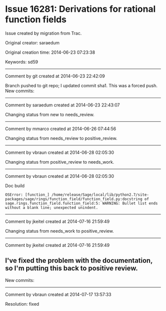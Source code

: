 # Issue 16281: Derivations for rational function fields

Issue created by migration from Trac.

Original creator: saraedum

Original creation time: 2014-06-23 07:23:38

Keywords: sd59




---

Comment by git created at 2014-06-23 22:42:09

Branch pushed to git repo; I updated commit sha1. This was a forced push. New commits:


---

Comment by saraedum created at 2014-06-23 22:43:07

Changing status from new to needs_review.


---

Comment by mmarco created at 2014-06-26 07:44:56

Changing status from needs_review to positive_review.


---

Comment by vbraun created at 2014-06-28 02:05:30

Changing status from positive_review to needs_work.


---

Comment by vbraun created at 2014-06-28 02:05:30

Doc build

```
OSError: [function_] /home/release/Sage/local/lib/python2.7/site-packages/sage/rings/function_field/function_field.py:docstring of sage.rings.function_field.function_field:5: WARNING: Bullet list ends without a blank line; unexpected unindent.
```



---

Comment by jkeitel created at 2014-07-16 21:59:49

Changing status from needs_work to positive_review.


---

Comment by jkeitel created at 2014-07-16 21:59:49

I've fixed the problem with the documentation, so I'm putting this back to positive review.
----
New commits:


---

Comment by vbraun created at 2014-07-17 13:57:33

Resolution: fixed
